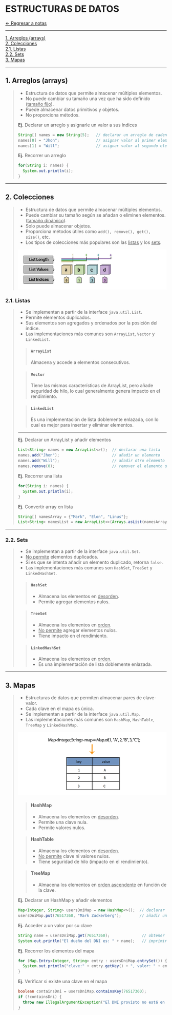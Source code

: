 # ESTRUCTURAS DE DATOS

[← Regresar a notas](../../README.md) <br>

---

[1. Arreglos (arrays)](#1-arreglos-arrays) <br>
[2. Colecciones](#2-colecciones) <br>
[2.1. Listas](#21-listas) <br>
[2.2. Sets](#22-sets) <br>
[3. Mapas](#3-mapas) <br>

---

## 1. Arreglos (arrays)
> - Estructura de datos que permite almacenar múltiples elementos. 
> - No puede cambiar su tamaño una vez que ha sido definido (<u>tamaño fijo</u>).
> - Puede almacenar datos primitivos y objetos.
> - No proporciona métodos.
> 
> **Ej.** Declarar un arreglo y asignarle un valor a sus índices
> ```java
> String[] names = new String[5];   // declarar un arreglo de cadenas con 5 elementos
> names[0] = "Jhon";                // asignar valor al primer elemento
> names[1] = "Will";                // asignar valor al segundo elemento
> ```
>
> **Ej.** Recorrer un arreglo
> ```java
> for(String i: names) {
>   System.out.println(i);
> }
> ```

---

## 2. Colecciones
> - Estructura de datos que permite almacenar múltiples elementos.
> - Puede cambiar su tamaño según se añadan o eliminen elementos. (<u>tamaño dinámico</u>).
> - Solo puede almacenar objetos.
> - Proporciona métodos útiles como `add(), remove(), get(), size()`, etc.
> - Los tipos de colecciones más populares son las <u>listas</u> y los <u>sets</u>.
> 
> ![Collections](../resources/images/collections/arrays.jpg)

### 2.1. Listas
> - Se implementan a partir de la interface `java.util.List`.
> - Permite elementos duplicados.
> - Sus elementos son agregados y ordenados por la posición del índice.
> - Las implementaciones más comunes son `ArrayList`, `Vector` y `LinkedList`.
> 
> > #### `ArrayList`
> > Almacena y accede a elementos consecutivos.
> 
> > #### `Vector`
> > Tiene las mismas características de ArrayList, pero añade seguridad de hilo, lo cual generalmente genera impacto en el rendimiento.
>
> > #### `LinkedList`
> > Es una implementación de lista doblemente enlazada, con lo cual es mejor para insertar y eliminar elementos.
>
> ---
> 
> **Ej.** Declarar un ArrayList y añadir elementos
> ```java
> List<String> names = new ArrayList<>();  // declarar una lista
> names.add("Jhon");                       // añadir un elemento
> names.add("Will");                       // añadir otro elemento
> names.remove(0);                         // remover el elemento de la pisición 0
> ```
>
> **Ej.** Recorrer una lista
> ```java
> for(String i: names) {
>   System.out.println(i);
> }
> ```
> **Ej.** Convertir array en lista
> ```java
> String[] namesArray = {"Mark", "Elon", "Linus"};
> List<String> namesList = new ArrayList<>(Arrays.asList(namesArray));
> ```

---

### 2.2. Sets
> - Se implementan a partir de la interface `java.util.Set`.
> - <u>No permite</u> elementos duplicados.
> - Si es que se intenta añadir un elemento duplicado, retorna `false`.
> - Las implementaciones más comunes son `HashSet`, `TreeSet` y `LinkedHashSet`.
>
> > #### `HashSet`
> > - Almacena los elementos en <u>desorden</u>.
> > - Permite agregar elementos nulos.
>
> > #### `TreeSet`
> > - Almacena los elementos en <u>orden</u>.
> > - <u>No permite</u> agregar elementos nulos.
> > - Tiene impacto en el rendimiento.
>
> > #### `LinkedHashSet`
> > - Almacena los elementos en <u>orden</u>.
> > - Es una implementación de lista doblemente enlazada.

---

## 3. Mapas
> - Estructuras de datos que permiten almacenar pares de clave-valor. 
> - Cada clave en el mapa es única.
> - Se implementan a partir de la interface `java.util.Map`.
> - Las implementaciones más comunes son `HashMap`, `HashTable`, `TreeMap` y `LinkedHashMap`.
>
> ![Maps](../resources/images/collections/maps.png)
>
> > #### HashMap
> > - Almacena los elementos en <u>desorden</u>.
> > - Permite una clave nula.
> > - Permite valores nulos.
>
> > #### HashTable
> > - Almacena los elementos en <u>desorden</u>.
> > - <u>No permite</u> clave ni valores nulos.
> > - Tiene seguridad de hilo (impacto en el rendimiento).
>
> > #### TreeMap
> > - Almacena los elementos en <u>orden ascendente</u> en función de la clave.
>
> **Ej.** Declarar un HashMap y añadir elementos
> ```java
> Map<Integer, String> usersDniMap = new HashMap<>();  // declarar un HashMap
> usersDniMap.put(76517360, "Mark Zuckerberg");        // añadir un par clave-valor
> ```
> 
> **Ej.** Acceder a un valor por su clave
> ```java
> String name = usersDniMap.get(76517360);              // obtener el valor asociado con la clave 76517360
> System.out.println("El dueño del DNI es: " + name);   // imprimir el nombre asociado al DNI
> ```
>
> **Ej.** Recorrer los elementos del mapa
> ```java
> for (Map.Entry<Integer, String> entry : usersDniMap.entrySet()) {
>   System.out.println("clave:" + entry.getKey() + ", valor: " + entry.getValue());
> }
> ```
> 
> **Ej.** Verificar si existe una clave en el mapa
> ```java
> boolean containsDni = usersDniMap.containsKey(76517360);
> if (!containsDni) {
>   throw new IllegalArgumentException("El DNI provisto no está en el mapa");
> }
> ```
